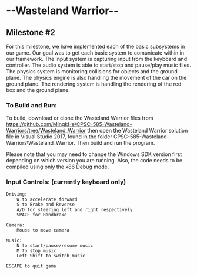 # --Wasteland Warrior--
## Milestone #2

For this milestone, we have implemented each of the basic subsystems in our game. Our goal was to get each basic system to
comunicate within in our framework. The input system is capturing input from the keyboard and controller. The audio system 
is able to start/stop and pause/play music files. The physics system is monitoring collisions for objects and the ground plane.
The physics engine is also handling the movement of the car on the ground plane. The rendering system is handling the rendering
of the red box and the ground plane.

### To Build and Run:
To build, download or clone the Wasteland Warrior files from https://github.com/MingkHe/CPSC-585-Wasteland-Warriors/tree/Wasteland_Warrior
then open the Wasteland Warrior solution file in Visual Studio 2017, found in the folder CPSC-585-Wasteland-Warriors\Wasteland_Warrior.
Then build and run the program.

Please note that you may need to change the Windows SDK version first depending on which version you are running. Also, the code needs to
be compiled using only the x86 Debug mode.


### Input Controls: (currently keyboard only)

    Driving:
        W to accelerate forward
        S to Brake and Reverse
        A/D for steering left and right respectively
        SPACE for Handbrake

    Camera:
        Mouse to move camera

    Music:
        N to start/pause/resume music
        M to stop music
        Left Shift to switch music

    ESCAPE to quit game
